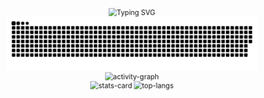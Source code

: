 <div align="center">
    <img src="https://readme-typing-svg.demolab.com?duration=8000&size=28&color=70a5fd&font=Rammetto One&pause=5000&center=true&vCenter=true&width=800&lines=console.log('welcome')" alt="Typing SVG" />
</div>
<div align="center">
    <picture>
        <source media="(prefers-color-scheme: dark)" srcset="https://raw.githubusercontent.com/LHabc-me/LHabc-me/output/github-contribution-grid-snake-dark.svg">
        <source media="(prefers-color-scheme: light)" srcset="https://raw.githubusercontent.com/LHabc-me/LHabc-me/output/github-contribution-grid-snake.svg">
        <img alt="snake" src="https://raw.githubusercontent.com/LHabc-me/LHabc-me/output/github-contribution-grid-snake.svg">
    </picture>
</div>
<div align="center">
    <picture align="center">
        <source media="(prefers-color-scheme: dark)" 
                srcset="https://github-readme-activity-graph.vercel.app/graph?username=LHabc-me&theme=tokyo-night&hide_border=true">
        <source media="(prefers-color-scheme: light)" 
                srcset="https://github-readme-activity-graph.vercel.app/graph?username=LHabc-me&theme=minimal&hide_border=true">
        <img alt="activity-graph" 
                src="https://github-readme-activity-graph.cyclic.app/graph?username=LHabc-me&theme=minimal&hide_border=true">
    </picture>
<div>
<div align="center">
    <picture align="center"
             height=251rm>
        <source align="center"
                height=251rm
                media="(prefers-color-scheme: dark)" 
                srcset="https://github-readme-stats.vercel.app/api?username=LHabc-me&count_private=true&theme=tokyonight&hide_border=true">
        <source align="center"
                height=251rm
                media="(prefers-color-scheme: light)" 
                srcset="https://github-readme-stats.vercel.app/api?username=LHabc-me&count_private=true&hide_border=true">
        <img align="center"
             height=251rm
             alt="stats-card" 
             src="https://github-readme-stats.vercel.app/api?username=LHabc-me&count_private=true&hide_border=true">
    </picture>
    <picture align="center"
             height=250rm>
        <source align="center"
                height=250rm
                media="(prefers-color-scheme: dark)" 
                srcset="https://github-readme-stats.vercel.app/api/top-langs/?username=LHabc-me&theme=tokyonight&hide_border=true">
        <source align="center"
                height=250rm
                media="(prefers-color-scheme: light)" 
                srcset="https://github-readme-stats.vercel.app/api/top-langs/?username=LHabc-me&hide_border=true">
        <img align="center"
             height=250rm
             alt="top-langs" 
             src=“https://github-readme-stats.vercel.app/api/top-langs/?username=LHabc-me&hide_border=true”>
    </picture>
</div>
